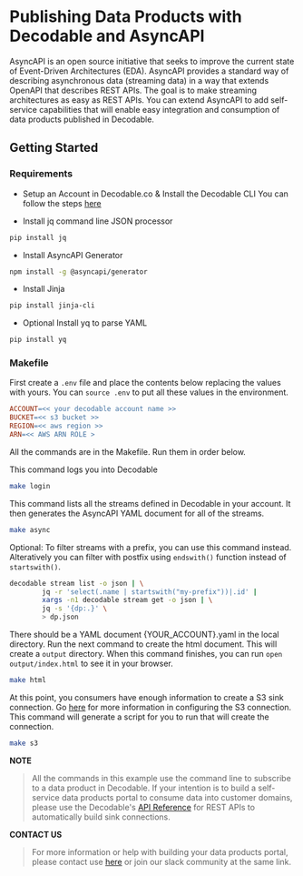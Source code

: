 # Publishing Data Products with Decodable and AsyncAPI
AsyncAPI is an open source initiative that seeks to improve the current state of Event-Driven Architectures (EDA). AsyncAPI provides a standard way of describing asynchronous data (streaming data) in a way that extends OpenAPI that describes REST APIs. The goal is to make streaming architectures as easy as REST APIs. You can extend AsyncAPI to add self-service capabilities that will enable easy integration and consumption of data products published in Decodable.


## Getting Started

### Requirements
* Setup an Account in Decodable.co & Install the Decodable CLI
You can follow the steps [here](https://docs.decodable.co/docs/setup)

* Install jq command line JSON processor
```bash
pip install jq
```

* Install AsyncAPI Generator
```bash
npm install -g @asyncapi/generator
```

* Install Jinja
```bash
pip install jinja-cli
```

* Optional Install yq to parse YAML
```bash
pip install yq
```

### Makefile
First create a ``.env`` file and place the contents below replacing the values with yours. You can ``source .env`` to put all these values in the environment.

```Makefile
ACCOUNT=<< your decodable account name >>
BUCKET=<< s3 bucket >>
REGION=<< aws region >>
ARN=<< AWS ARN ROLE >
```

All the commands are in the Makefile. Run them in order below.

This command logs you into Decodable
```bash
make login
```

This command lists all the streams defined in Decodable in your account. It then generates the AsyncAPI YAML document for all of the streams.
```bash
make async
```

Optional: To filter streams with a prefix, you can use this command instead. Alteratively you can filter with postfix using `endswith()` function instead of `startswith()`.
```bash
decodable stream list -o json | \
		jq -r 'select(.name | startswith("my-prefix"))|.id' | 
		xargs -n1 decodable stream get -o json | \
		jq -s '{dp:.}' \
		> dp.json
```

There should be a YAML document {YOUR_ACCOUNT}.yaml in the local directory. Run the next command to create the html document. This will create a `output` directory. When this command finishes, you can run `open output/index.html` to see it in your browser.
```bash
make html
```

At this point, you consumers have enough information to create a S3 sink connection. Go [here](https://docs.decodable.co/docs/connector-reference-s3) for more information in configuring the S3 connection. This command will generate a script for you to run that will create the connection.

```bash
make s3
```



**NOTE** 
>All the commands in this example use the command line to subscribe to a data product in Decodable. If your intention is to build a self-service data products portal to consume data into customer domains, please use the Decodable's [API Reference](https://docs.decodable.co/reference/listpipelines) for REST APIs to automatically build sink connections.

**CONTACT US**
>For more information or help with building your data products portal, please contact use [here](https://www.decodable.co/contact) or join our slack community at the same link. 

